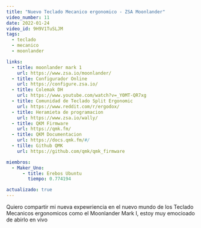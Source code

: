 ```yaml
---
title: "Nuevo Teclado Mecanico ergonomico - ZSA Moonlander"
video_number: 11
date: 2022-01-24
video_id: 9H9V1TuSLJM
tags:
  - teclado
  - mecanico
  - moonlander

links:
  - title: moonlander mark 1
    url: https://www.zsa.io/moonlander/
  - title: Configurador Online
    url: https://configure.zsa.io/
  - title: Colemak DH
    url: https://www.youtube.com/watch?v=_Y0MT-QR7xg
  - title: Comunidad de Teclado Split Ergonomic
    url: https://www.reddit.com/r/ergodox/
  - title: Heramieta de programacion
    url: https://www.zsa.io/wally/
  - title: QKM Firmware
    url: https://qmk.fm/
  - title: QKM Documentacion
    url: https://docs.qmk.fm/#/
  - tille: Github QMK
    url: https://github.com/qmk/qmk_firmware

miembros:
  - Maker_Uno:
      - title: Erebos Ubuntu
        tiempo: 0.774194

actualizado: true
---
```


Quiero compartir mi nueva expewriencia en el nuevo mundo de los Teclado Mecanicos ergonomicos como el Moonlander Mark I, estoy muy emocioado de abirlo en vivo
